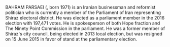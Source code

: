 BAHRAM PARSAEI (, born 1971) is an Iranian businessman and reformist politician who is currently a member of the Parliament of Iran representing Shiraz electoral district. He was elected as a parliament member in the 2016 election with 197,471 votes. He is spokesperson of both Hope fraction and The Ninety Point Commission in the parliament. He was a former member of Shiraz's city council, being elected in 2013 local election, but was resigned on 15 June 2015 in favor of stand at the parliamentary election.
